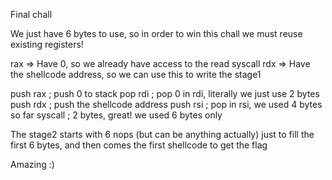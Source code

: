 Final chall

We just have 6 bytes to use, so in order to win this chall we must reuse existing registers!

rax => Have 0, so we already have access to the read syscall 
rdx => Have the shellcode address, so we can use this to write the stage1 


push rax ; push 0 to stack
pop rdi ; pop 0 in rdi, literally we just use 2 bytes 
push rdx ; push the shellcode address
push rsi ; pop in rsi, we used 4 bytes so far
syscall ; 2 bytes, great! we used 6 bytes only


The stage2 starts with 6 nops (but can be anything actually) just to fill the first 6 bytes, and then comes the first shellcode to get the flag

Amazing :)

